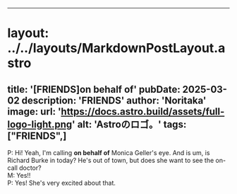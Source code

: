 
---
# layout: ../../layouts/MarkdownPostLayout.astro
title: '[FRIENDS]on behalf of'
pubDate: 2025-03-02
description: 'FRIENDS'
author: 'Noritaka'
image:
    url: 'https://docs.astro.build/assets/full-logo-light.png'
    alt: 'Astroのロゴ。'
tags: ["FRIENDS",]
---

P: Hi! Yeah, I'm calling **on behalf of** Monica Geller's eye. And is um, is Richard Burke in today? He's out of town, but does she want to see the on-call doctor?  <br>
M: Yes!!  <br>
P: Yes! She's very excited about that.<br>
